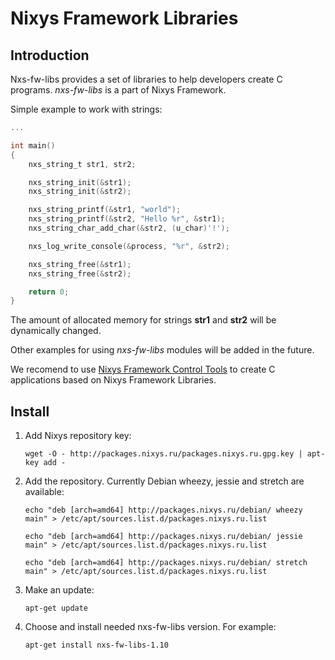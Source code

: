 # Nixys Framework Libraries

## Introduction

Nxs-fw-libs provides a set of libraries to help developers create C programs. *nxs-fw-libs* is a part of Nixys Framework.

Simple example to work with strings:

```c
...

int main()
{
	nxs_string_t str1, str2;

	nxs_string_init(&str1);
	nxs_string_init(&str2);

	nxs_string_printf(&str1, "world");
	nxs_string_printf(&str2, "Hello %r", &str1);
	nxs_string_char_add_char(&str2, (u_char)'!');

	nxs_log_write_console(&process, "%r", &str2);

	nxs_string_free(&str1);
	nxs_string_free(&str2);

	return 0;
}
```

The amount of allocated memory for strings **str1** and **str2** will be dynamically changed.

Other examples for using *nxs-fw-libs* modules will be added in the future.

We recomend to use [Nixys Framework Control Tools](https://github.com/nixys/nxs-fw-ctl) to create C applications based on Nixys Framework Libraries.

## Install

1.  Add Nixys repository key:

    ```
    wget -O - http://packages.nixys.ru/packages.nixys.ru.gpg.key | apt-key add -
    ```

2.  Add the repository. Currently Debian wheezy, jessie and stretch are available:

    ```
    echo "deb [arch=amd64] http://packages.nixys.ru/debian/ wheezy main" > /etc/apt/sources.list.d/packages.nixys.ru.list
    ```

    ```
    echo "deb [arch=amd64] http://packages.nixys.ru/debian/ jessie main" > /etc/apt/sources.list.d/packages.nixys.ru.list
    ```

    ```
    echo "deb [arch=amd64] http://packages.nixys.ru/debian/ stretch main" > /etc/apt/sources.list.d/packages.nixys.ru.list
    ```

3.  Make an update:

    ```
    apt-get update
    ```

4.  Choose and install needed nxs-fw-libs version. For example:

    ```
    apt-get install nxs-fw-libs-1.10
    ```
